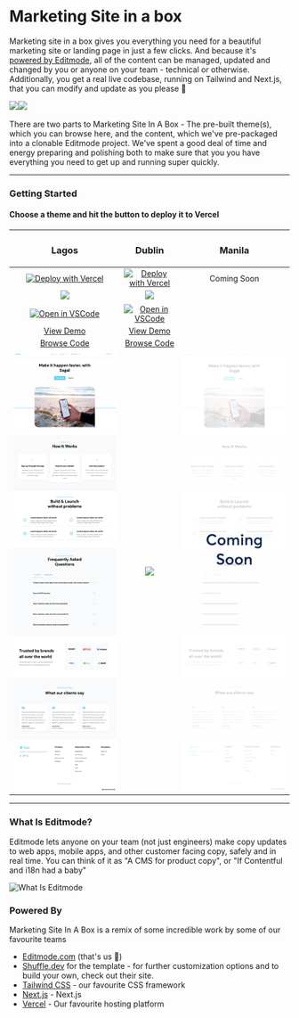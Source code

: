 # Marketing Site in a box

Marketing site in a box gives you everything you need for a beautiful marketing site or landing page in just a few clicks.
And because it's [powered by Editmode](https://editmode.com), all of the content can be managed, updated and changed by you or anyone on your team - technical or otherwise.
Additionally, you get a real live codebase, running on Tailwind and Next.js, that you can modify and update as you please 🤗

<img src="https://img.editmode.com/production/content_pieces/cnk_00ba0a21eeeab1bcb5c3/i5LlBOZfkdYS/images/original/msiab_gap.png" width="425" /><img src="https://img.editmode.com/production/content_pieces/cnk_bedf219dd3ed7efb2d14/i5LlBOZfkdYS/images/original/content_hub.gif" width="380" />

There are two parts to Marketing Site In A Box - The pre-built theme(s), which you can browse here, and the content, which we've pre-packaged into a clonable Editmode project. We've spent a good deal of time and energy preparing and polishing both to make sure that you you have everything you need to get up and running super quickly.

---
### Getting Started

#### Choose a theme and hit the button to deploy it to Vercel

| <h3> Lagos </h3>             |  <h3>Dublin</h3> | <h3>Manila</h3>
:-------------------------:|:-------------------------:|:-------------------------:
[![Deploy with Vercel](https://vercel.com/button)](https://vercel.com/new/git/external?repository-url=https%3A%2F%2Fgithub.com%2Feditmodelabs%2Fmsiab%2Ftree%2Fautoref%2Fthemes%2Flagos?&integration-ids=oac_tgUyWFM6PEvxEkJZCLShaoWI)  | [![Deploy with Vercel](https://vercel.com/button)](https://vercel.com/new/git/external?repository-url=https%3A%2F%2Fgithub.com%2Feditmodelabs%2Fmsiab%2Ftree%2Fautoref%2Fthemes%2Fdublin?&integration-ids=oac_tgUyWFM6PEvxEkJZCLShaoWI)  | Coming Soon
[<img src="https://camo.githubusercontent.com/bf5c9492905b6d3b558552de2c848c7cce2e0a0f0ff922967115543de9441522/68747470733a2f2f646576656c6f7065722e737461636b626c69747a2e636f6d2f696d672f6f70656e5f696e5f737461636b626c69747a2e737667" />](https://stackblitz.com/github/editmodelabs/msiab/tree/main/themes/lagos) | [<img src="https://camo.githubusercontent.com/bf5c9492905b6d3b558552de2c848c7cce2e0a0f0ff922967115543de9441522/68747470733a2f2f646576656c6f7065722e737461636b626c69747a2e636f6d2f696d672f6f70656e5f696e5f737461636b626c69747a2e737667" />](https://stackblitz.com/github/editmodelabs/msiab/tree/main/themes/dublin) |
[![Open in VSCode](https://open.vscode.dev/badges/open-in-vscode.svg)](https://open.vscode.dev/editmodelabs/msiab/themes/lagos) | [![Open in VSCode](https://open.vscode.dev/badges/open-in-vscode.svg)](https://open.vscode.dev/editmodelabs/msiab/themes/dublin) |
[View Demo](https://demo-lagos.editmode.com/) | [View Demo](https://dublin-theme.vercel.app/) |
[Browse Code](https://github.com/editmodelabs/msiab/tree/main/themes/lagos) | [Browse Code](https://github.com/editmodelabs/msiab/tree/main/themes/dublin) |
[<img src="/themes/lagos/preview.png" width="350" />](https://dublin-theme.vercel.app/) |  <img src="https://img.editmode.com/production/content_pieces/cnk_2af7fd3b65df58cbb663/i5LlBOZfkdYS/images/original/screencapture_dublin_theme_vercel_app_2021_07_29_16_07_25.png" width="350" /> |  <img src="/themes/comingsoon.png" width="350" /> 

---

### What Is Editmode?

Editmode lets anyone on your team (not just engineers) make copy updates to web apps, mobile apps, and other customer facing copy, safely and in real time. You can think of it as "A CMS for product copy", or "If Contentful and i18n had a baby"

![What Is Editmode](https://user-images.githubusercontent.com/3110339/127456590-9428b2c6-1a4e-4cad-8c3f-d1d433e3a578.gif)



### Powered By

Marketing Site In A Box is a remix of some incredible work by some of our favourite teams

- [Editmode.com](https://editmode.com) (that's us 👋)
- [Shuffle.dev](https://shuffle.dev) for the template - for further customization options and to build your own, check out their site.
- [Tailwind CSS](https://tailwindcss.com) - our favourite CSS framework
- [Next.js](https://nextjs.org/) - Next.js
- [Vercel](https://vercel.com/) - Our favourite hosting platform


